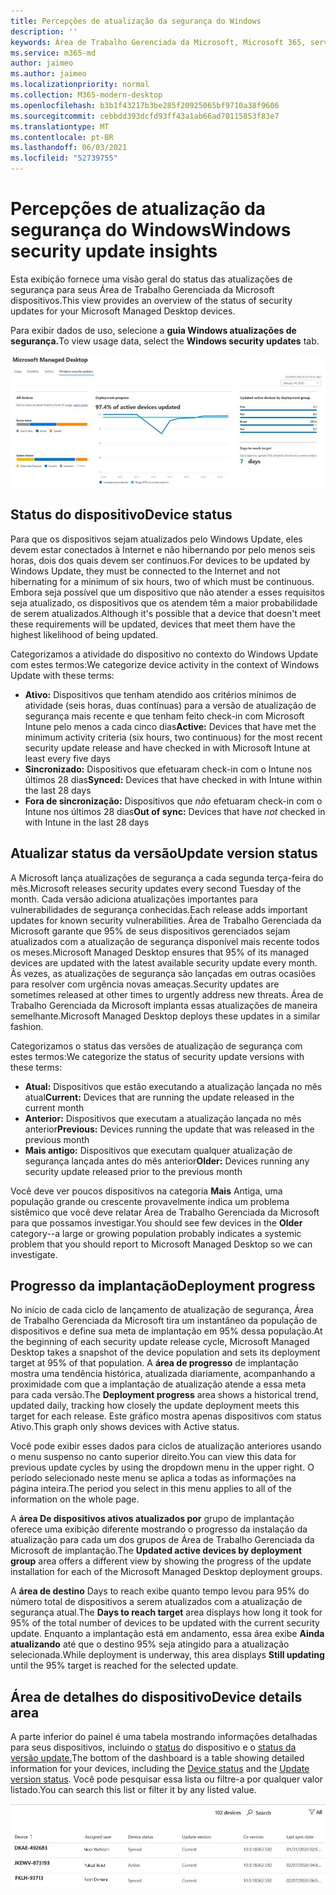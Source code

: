 ```yaml
---
title: Percepções de atualização da segurança do Windows
description: ''
keywords: Área de Trabalho Gerenciada da Microsoft, Microsoft 365, serviço, documentação
ms.service: m365-md
author: jaimeo
ms.author: jaimeo
ms.localizationpriority: normal
ms.collection: M365-modern-desktop
ms.openlocfilehash: b3b1f43217b3be285f20925065bf9710a38f9606
ms.sourcegitcommit: cebbdd393dcfd93ff43a1ab66ad70115853f83e7
ms.translationtype: MT
ms.contentlocale: pt-BR
ms.lasthandoff: 06/03/2021
ms.locfileid: "52739755"
---
```

# <a name="windows-security-update-insights"></a><span data-ttu-id="12af0-103">Percepções de atualização da segurança do Windows</span><span class="sxs-lookup"><span data-stu-id="12af0-103">Windows security update insights</span></span>
<span data-ttu-id="12af0-104">Esta exibição fornece uma visão geral do status das atualizações de segurança para seus Área de Trabalho Gerenciada da Microsoft dispositivos.</span><span class="sxs-lookup"><span data-stu-id="12af0-104">This view provides an overview of the status of security updates for your Microsoft Managed Desktop devices.</span></span> 

<span data-ttu-id="12af0-105">Para exibir dados de uso, selecione a <strong>guia Windows atualizações de segurança.</strong></span><span class="sxs-lookup"><span data-stu-id="12af0-105">To view usage data, select the <strong>Windows security updates</strong> tab.</span></span>

![Windows painel de atualizações de segurança: gráficos de barras do status do dispositivo e a versão de atualização na coluna esquerda, atualizar o progresso da implantação ao longo do tempo na coluna central e a porcentagem de dispositivos ativos por grupo de implantação, bem como o número de dias que levar para alcançar o destino de implantação de 95% na coluna direita.](../../media/update-insights.jpg)

## <a name="device-status"></a><span data-ttu-id="12af0-107">Status do dispositivo</span><span class="sxs-lookup"><span data-stu-id="12af0-107">Device status</span></span>

<span data-ttu-id="12af0-108">Para que os dispositivos sejam atualizados pelo Windows Update, eles devem estar conectados à Internet e não hibernando por pelo menos seis horas, dois dos quais devem ser contínuos.</span><span class="sxs-lookup"><span data-stu-id="12af0-108">For devices to be updated by Windows Update, they must be connected to the Internet and not hibernating for a minimum of six hours, two of which must be continuous.</span></span> <span data-ttu-id="12af0-109">Embora seja possível que um dispositivo que não atender a esses requisitos seja atualizado, os dispositivos que os atendem têm a maior probabilidade de serem atualizados.</span><span class="sxs-lookup"><span data-stu-id="12af0-109">Although it's possible that a device that doesn't meet these requirements will be updated, devices that meet them have the highest likelihood of being updated.</span></span> 

<span data-ttu-id="12af0-110">Categorizamos a atividade do dispositivo no contexto do Windows Update com estes termos:</span><span class="sxs-lookup"><span data-stu-id="12af0-110">We categorize device activity in the context of Windows Update with these terms:</span></span>

- <span data-ttu-id="12af0-111"><strong>Ativo:</strong> Dispositivos que tenham atendido aos critérios mínimos de atividade (seis horas, duas contínuas) para a versão de atualização de segurança mais recente e que tenham feito check-in com Microsoft Intune pelo menos a cada cinco dias</span><span class="sxs-lookup"><span data-stu-id="12af0-111"><strong>Active:</strong> Devices that have met the minimum activity criteria (six hours, two continuous) for the most recent security update release and have checked in with Microsoft Intune at least every five days</span></span>
- <span data-ttu-id="12af0-112"><strong>Sincronizado:</strong> Dispositivos que efetuaram check-in com o Intune nos últimos 28 dias</span><span class="sxs-lookup"><span data-stu-id="12af0-112"><strong>Synced:</strong> Devices that have checked in with Intune within the last 28 days</span></span>
- <span data-ttu-id="12af0-113"><strong>Fora de sincronização:</strong> Dispositivos que <i>não</i> efetuaram check-in com o Intune nos últimos 28 dias</span><span class="sxs-lookup"><span data-stu-id="12af0-113"><strong>Out of sync:</strong> Devices that have <i>not</i> checked in with Intune in the last 28 days</span></span>




## <a name="update-version-status"></a><span data-ttu-id="12af0-114">Atualizar status da versão</span><span class="sxs-lookup"><span data-stu-id="12af0-114">Update version status</span></span>

<span data-ttu-id="12af0-115">A Microsoft lança atualizações de segurança a cada segunda terça-feira do mês.</span><span class="sxs-lookup"><span data-stu-id="12af0-115">Microsoft releases security updates every second Tuesday of the month.</span></span> <span data-ttu-id="12af0-116">Cada versão adiciona atualizações importantes para vulnerabilidades de segurança conhecidas.</span><span class="sxs-lookup"><span data-stu-id="12af0-116">Each release adds important updates for known security vulnerabilities.</span></span> <span data-ttu-id="12af0-117">Área de Trabalho Gerenciada da Microsoft garante que 95% de seus dispositivos gerenciados sejam atualizados com a atualização de segurança disponível mais recente todos os meses.</span><span class="sxs-lookup"><span data-stu-id="12af0-117">Microsoft Managed Desktop ensures that 95% of its managed devices are updated with the latest available security update every month.</span></span> <span data-ttu-id="12af0-118">Às vezes, as atualizações de segurança são lançadas em outras ocasiões para resolver com urgência novas ameaças.</span><span class="sxs-lookup"><span data-stu-id="12af0-118">Security updates are sometimes released at other times to urgently address new threats.</span></span> <span data-ttu-id="12af0-119">Área de Trabalho Gerenciada da Microsoft implanta essas atualizações de maneira semelhante.</span><span class="sxs-lookup"><span data-stu-id="12af0-119">Microsoft Managed Desktop deploys these updates in a similar fashion.</span></span>

<span data-ttu-id="12af0-120">Categorizamos o status das versões de atualização de segurança com estes termos:</span><span class="sxs-lookup"><span data-stu-id="12af0-120">We categorize the status of security update versions with these terms:</span></span>

- <span data-ttu-id="12af0-121"><strong>Atual:</strong> Dispositivos que estão executando a atualização lançada no mês atual</span><span class="sxs-lookup"><span data-stu-id="12af0-121"><strong>Current:</strong> Devices that are running the update released in the current month</span></span>
- <span data-ttu-id="12af0-122"><strong>Anterior:</strong> Dispositivos que executam a atualização lançada no mês anterior</span><span class="sxs-lookup"><span data-stu-id="12af0-122"><strong>Previous:</strong> Devices running the update that was released in the previous month</span></span>
- <span data-ttu-id="12af0-123"><strong>Mais antigo:</strong> Dispositivos que executam qualquer atualização de segurança lançada antes do mês anterior</span><span class="sxs-lookup"><span data-stu-id="12af0-123"><strong>Older:</strong> Devices running any security update released prior to the previous month</span></span>

<span data-ttu-id="12af0-124">Você deve ver poucos dispositivos na categoria <strong>Mais</strong> Antiga, uma população grande ou crescente provavelmente indica um problema sistêmico que você deve relatar Área de Trabalho Gerenciada da Microsoft para que possamos investigar.</span><span class="sxs-lookup"><span data-stu-id="12af0-124">You should see few devices in the <strong>Older</strong> category--a large or growing population probably indicates a systemic problem that you should report to Microsoft Managed Desktop so we can investigate.</span></span>


## <a name="deployment-progress"></a><span data-ttu-id="12af0-125">Progresso da implantação</span><span class="sxs-lookup"><span data-stu-id="12af0-125">Deployment progress</span></span>

<span data-ttu-id="12af0-126">No início de cada ciclo de lançamento de atualização de segurança, Área de Trabalho Gerenciada da Microsoft tira um instantâneo da população de dispositivos e define sua meta de implantação em 95% dessa população.</span><span class="sxs-lookup"><span data-stu-id="12af0-126">At the beginning of each security update release cycle, Microsoft Managed Desktop takes a snapshot of the device population and sets its deployment target at 95% of that population.</span></span> <span data-ttu-id="12af0-127">A <strong>área de progresso</strong> de implantação mostra uma tendência histórica, atualizada diariamente, acompanhando a proximidade com que a implantação de atualização atende a essa meta para cada versão.</span><span class="sxs-lookup"><span data-stu-id="12af0-127">The <strong>Deployment progress</strong> area shows a historical trend, updated daily, tracking how closely the update deployment meets this target for each release.</span></span> <span data-ttu-id="12af0-128">Este gráfico mostra apenas dispositivos com status Ativo.</span><span class="sxs-lookup"><span data-stu-id="12af0-128">This graph only shows devices with Active status.</span></span>

<span data-ttu-id="12af0-129">Você pode exibir esses dados para ciclos de atualização anteriores usando o menu suspenso no canto superior direito.</span><span class="sxs-lookup"><span data-stu-id="12af0-129">You can view this data for previous update cycles by using the dropdown menu in the upper right.</span></span> <span data-ttu-id="12af0-130">O período selecionado neste menu se aplica a todas as informações na página inteira.</span><span class="sxs-lookup"><span data-stu-id="12af0-130">The period you select in this menu applies to all of the information on the whole page.</span></span>

<span data-ttu-id="12af0-131">A <strong>área De dispositivos ativos atualizados por</strong> grupo de implantação oferece uma exibição diferente mostrando o progresso da instalação da atualização para cada um dos grupos de Área de Trabalho Gerenciada da Microsoft de implantação.</span><span class="sxs-lookup"><span data-stu-id="12af0-131">The <strong>Updated active devices by deployment group</strong> area offers a different view by showing the progress of the update installation for each of the Microsoft Managed Desktop deployment groups.</span></span>

<span data-ttu-id="12af0-132">A <strong>área de destino</strong> Days to reach exibe quanto tempo levou para 95% do número total de dispositivos a serem atualizados com a atualização de segurança atual.</span><span class="sxs-lookup"><span data-stu-id="12af0-132">The <strong>Days to reach target</strong> area displays how long it took for 95% of the total number of devices to be updated with the current security update.</span></span> <span data-ttu-id="12af0-133">Enquanto a implantação está em andamento, essa área exibe <strong>Ainda atualizando</strong> até que o destino 95% seja atingido para a atualização selecionada.</span><span class="sxs-lookup"><span data-stu-id="12af0-133">While deployment is underway, this area displays <strong>Still updating</strong> until the 95% target is reached for the selected update.</span></span>

## <a name="device-details-area"></a><span data-ttu-id="12af0-134">Área de detalhes do dispositivo</span><span class="sxs-lookup"><span data-stu-id="12af0-134">Device details area</span></span>

<span data-ttu-id="12af0-135">A parte inferior do painel é uma tabela mostrando informações detalhadas para seus dispositivos, incluindo o [status](#device-status) do dispositivo e o [status da versão update.](#update-version-status)</span><span class="sxs-lookup"><span data-stu-id="12af0-135">The bottom of the dashboard is a table showing detailed information for your devices, including the [Device status](#device-status) and the [Update version status](#update-version-status).</span></span> <span data-ttu-id="12af0-136">Você pode pesquisar essa lista ou filtre-a por qualquer valor listado.</span><span class="sxs-lookup"><span data-stu-id="12af0-136">You can search this list or filter it by any listed value.</span></span>


![Tabela de detalhes do dispositivo mostrando colunas para nome do dispositivo, usuário atribuído, status do dispositivo, versão de atualização, versão do sistema operacional e a data em que o dispositivo foi sincronizado pela última vez.](../../media/security-update-insights-device-table-sterile.png)
